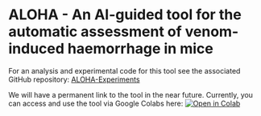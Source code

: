 # ALOHA - An AI-guided tool for the automatic assessment of venom-induced haemorrhage in mice

For an analysis and experimental code for this tool see the associated GitHub repository: [ALOHA-Experiments](https://github.com/laprade117/ALOHA-Experiments)

We will have a permanent link to the tool in the near future. Currently, you can access and use the tool via Google Colabs here: [![Open in Colab](https://colab.research.google.com/assets/colab-badge.svg)](https://githubtocolabs.com/laprade117/ALOHA/blob/main/ALOHA.ipynb)
